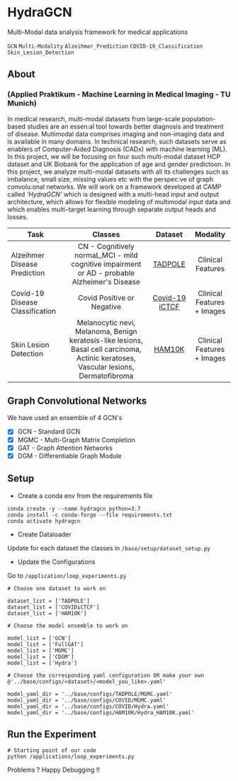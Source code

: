 # HydraGCN
 Multi-Modal data analysis framework for medical applications 
 
 `GCN` `Multi-Modality` `Alzeihmer_Prediction` `COVID-19_Classification` `Skin_Lesion_Detection`
 
## About 
### (Applied Praktikum - Machine Learning in Medical Imaging - TU Munich)

In  medical  research,  multi-modal  datasets  from  large-scale  population-based studies  are  an  essen:al  tool  towards  better  diagnosis  and  treatment  of  disease. Multimodal data comprises imaging and non-imaging data and is available in many domains.  In technical research, such datasets serve as enablers of Computer-Aided Diagnosis (CADx) with machine learning (ML). In this project, we will be focusing on four such multi-modal dataset HCP dataset and UK Biobank for the application of age and gender predictoon. In  this  project,  we  analyze  multi-modal  datasets  with  all  its  challenges  such  as imbalance,  small  size,  missing  values  etc  with  the  perspec:ve  of  graph convolu:onal networks. We will work on a framework developed at CAMP called *‘HydraGCN’*  which  is designed  with  a  multi-head  input  and  output  architecture, which  allows  for  flexible  modeling  of  multimodal  input  data  and  which  enables multi-target learning through separate output heads and losses.



| Task        | Classes  |  Dataset  | Modality  |
| ------------- |:-------------:| :-------------:| :-------------:| 
| Alzeihmer Disease Prediction     | CN - Cognitively normaL,MCI - mild cognitive impairment or AD - probable Alzheimer's Disease | [TADPOLE](https://tadpole.grand-challenge.org/Details/) |  Clinical Features 
| Covid-19 Disease Classification      |  Covid Positive or Negative  |   [Covid-19 iCTCF](https://ngdc.cncb.ac.cn/ictcf/)  |  Clinical Features  + Images
| Skin Lesion Detection      |   Melanocytic nevi, Melanoma, Benign keratosis-like lesions, Basal cell carcinoma, Actinic keratoses, Vascular lesions, Dermatofibroma  |   [HAM10K](https://www.kaggle.com/datasets/kmader/skin-cancer-mnist-ham10000)  |  Clinical Features  + Images




## Graph Convolutional Networks

We have used an ensemble of 4 GCN's
- [x] GCN - Standard GCN
- [x] MGMC - Multi-Graph Matrix Completion
- [x] GAT - Graph Attention Networks
- [x] DGM - Differentiable Graph Module

## Setup

- Create a conda env from the requirements file 

 ``` terminal 
conda create -y --name hydragcn python=3.7
conda install -c conda-forge --file requirements.txt
conda activate hydragcn
  ```
- Create Dataloader 

Update for each dataset the classes in
 `/base/setup/dataset_setup.py` 

- Update the Configurations

Go to `/application/loop_experiments.py` 

 ``` terminal 
# Choose one dataset to work on

dataset_list = ['TADPOLE']
dataset_list = ['COVIDiCTCF']
dataset_list = ['HAM10K']
```

``` terminal 
# Choose the model ensemble to work on

model_list = ['GCN']
model_list = ['FullGAT']
model_list = ['MGMC']
model_list = ['CDGM']
model_list = ['Hydra']
``` 

``` terminal 
# Choose the corresponding yaml configuration OR make your own @'../base/configs/<dataset>/<model_you_like>.yaml'

model_yaml_dir = '../base/configs/TADPOLE/MGMC.yaml'
model_yaml_dir = '../base/configs/COVID/MGMC.yaml'
model_yaml_dir = '../base/configs/COVID/Hydra.yaml'
model_yaml_dir = '../base/configs/HAM10K/Hydra_HAM10K.yaml'
```

## Run the Experiment

``` terminal 
# Starting point of our code 
python /applications/loop_experiments.py
``` 

Problems ? Happy Debugging !! 
  
